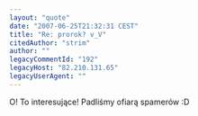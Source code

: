 ```yaml
---
layout: "quote"
date: "2007-06-25T21:32:31 CEST"
title: "Re: prorok? v_V"
citedAuthor: "strim"
author: ""
legacyCommentId: "192"
legacyHost: "82.210.131.65"
legacyUserAgent: ""
---
```


O! To interesujące! Padliśmy ofiarą spamerów :D